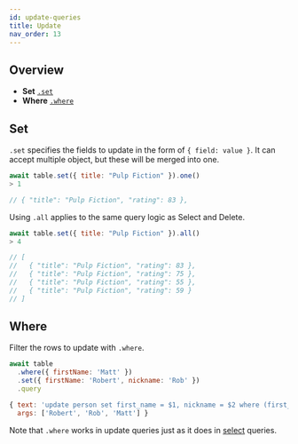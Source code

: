 ```yaml
---
id: update-queries
title: Update
nav_order: 13
---
```


## Overview

* **Set** [`.set`](#set)
* **Where** [`.where`](#where)

## Set

`.set` specifies the fields to update in the form of `{ field: value }`. It can accept multiple object, but these will be merged into one.

```js
await table.set({ title: "Pulp Fiction" }).one()
> 1

// { "title": "Pulp Fiction", "rating": 83 },
```

Using `.all` applies to the same query logic as Select and Delete.

```jsx
await table.set({ title: "Pulp Fiction" }).all()
> 4

// [
//   { "title": "Pulp Fiction", "rating": 83 },
//   { "title": "Pulp Fiction", "rating": 75 },
//   { "title": "Pulp Fiction", "rating": 55 },
//   { "title": "Pulp Fiction", "rating": 59 }
// ]
```

## Where

Filter the rows to update with `.where`.

```js
await table
  .where({ firstName: 'Matt' })
  .set({ firstName: 'Robert', nickname: 'Rob' })
  .query

{ text: 'update person set first_name = $1, nickname = $2 where (first_name = $3)',
  args: ['Robert', 'Rob', 'Matt'] }
```

Note that `.where` works in update queries just as it does in [select](/docs/select_queries.html#where) queries.
